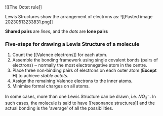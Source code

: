 ![[The Octet rule]]

Lewis Structures show the arrangement of electrons as:
![[Pasted image 20230513233831.png]]

**Shared pairs** are *lines*, and the *dots* are **lone pairs**

### Five-steps for drawing a Lewis Structure of a molecule
1. Count the [[Valence electrons]] for each atom.
2. Assemble the bonding framework using single covalent bonds (pairs of electrons) ‒ normally the most electronegative atom in the centre.
3. Place three non-binding pairs of electrons on each outer atom (**Except H**) to achieve _stable octets._
4. Assign the remaining Valence electrons to the inner atoms.
5. Minimise formal charges on all atoms.

In some cases, more than one Lewis Structure can be drawn, i.e. $NO_3^-$. In such cases, the molecule is said to have [[resonance structures]] and the actual bonding is the 'average' of all the possibilities.


